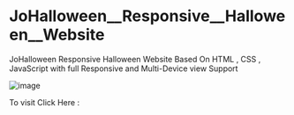 # JoHalloween__Responsive__Halloween__Website
 JoHalloween Responsive Halloween Website Based On HTML , CSS , JavaScript with full Responsive and Multi-Device view Support
 
 ![image](https://user-images.githubusercontent.com/65014926/185430809-313dcd1e-94e7-4e9c-8fb6-18bd67f4be54.png)


To visit Click Here : 
